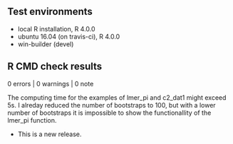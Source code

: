 ## Test environments
* local R installation, R 4.0.0
* ubuntu 16.04 (on travis-ci), R 4.0.0
* win-builder (devel)

## R CMD check results

0 errors | 0 warnings | 0 note

The computing time for the examples of lmer_pi and c2_dat1 might exceed 5s. 
I alreday reduced the  number of bootstraps to 100, but with a lower number of 
bootstraps it is impossible to show the functionallity of the lmer_pi function.


* This is a new release.
